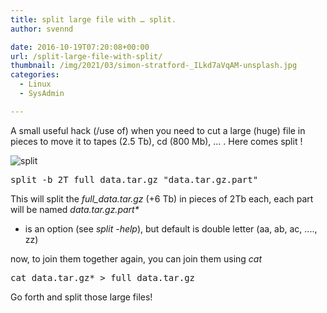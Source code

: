 ```yaml
---
title: split large file with … split.
author: svennd

date: 2016-10-19T07:20:08+00:00
url: /split-large-file-with-split/
thumbnail: /img/2021/03/simon-stratford-_ILkd7aVqAM-unsplash.jpg
categories:
  - Linux
  - SysAdmin

---
```

A small useful hack (/use of) when you need to cut a large (huge) file in pieces to move it to tapes (2.5 Tb), cd (800 Mb), ... . Here comes split !

  ![split](/img/2016/10/ballet-1033167_640-300x198.jpg)

<pre>split -b 2T full_data.tar.gz "data.tar.gz.part"</pre>

This will split the _full_data.tar.gz_ (+6 Tb) in pieces of 2Tb each, each part will be named _data.tar.gz.part*_

* is an option (see _split -help_), but default is double letter (aa, ab, ac, ...., zz)

now, to join them together again, you can join them using _cat_

<pre>cat data.tar.gz* &gt; full_data.tar.gz</pre>

Go forth and split those large files!
